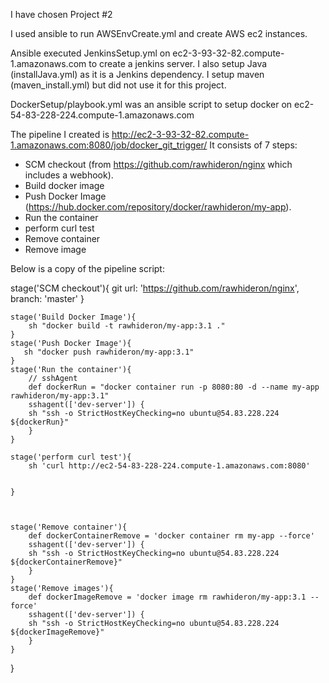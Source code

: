 I have chosen Project #2

I used ansible to run AWSEnvCreate.yml 
and create AWS ec2 instances.

Ansible executed JenkinsSetup.yml on ec2-3-93-32-82.compute-1.amazonaws.com to create a jenkins server.
I also setup Java (installJava.yml) as it is a Jenkins dependency. I setup maven (maven_install.yml)  but did not use it for this project.

DockerSetup/playbook.yml was an ansible script to setup docker on  ec2-54-83-228-224.compute-1.amazonaws.com

The pipeline I created is http://ec2-3-93-32-82.compute-1.amazonaws.com:8080/job/docker_git_trigger/
It consists of 7 steps:
- SCM checkout (from https://github.com/rawhideron/nginx which includes a webhook).
- Build docker image 
- Push Docker Image (https://hub.docker.com/repository/docker/rawhideron/my-app).
- Run the container
- perform curl test
- Remove container
- Remove image

Below is a copy of the pipeline script:

 stage('SCM checkout'){
        git url: 'https://github.com/rawhideron/nginx', branch: 'master'
    }
    
    stage('Build Docker Image'){
        sh "docker build -t rawhideron/my-app:3.1 ."
    }
    stage('Push Docker Image'){
       sh "docker push rawhideron/my-app:3.1"
    }
    stage('Run the container'){
        // sshAgent
        def dockerRun = "docker container run -p 8080:80 -d --name my-app  rawhideron/my-app:3.1"
        sshagent(['dev-server']) {
        sh "ssh -o StrictHostKeyChecking=no ubuntu@54.83.228.224 ${dockerRun}"
        }
    }
 
    stage('perform curl test'){
        sh 'curl http://ec2-54-83-228-224.compute-1.amazonaws.com:8080'
    
        
    }

    
   
    stage('Remove container'){
        def dockerContainerRemove = 'docker container rm my-app --force'
        sshagent(['dev-server']) {
        sh "ssh -o StrictHostKeyChecking=no ubuntu@54.83.228.224 ${dockerContainerRemove}"
        }
    }
    stage('Remove images'){
        def dockerImageRemove = 'docker image rm rawhideron/my-app:3.1 --force'
        sshagent(['dev-server']) {
        sh "ssh -o StrictHostKeyChecking=no ubuntu@54.83.228.224 ${dockerImageRemove}"
        }
    }  
    
}
